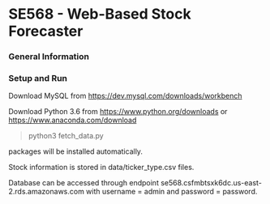 # SE568 - Web-Based Stock Forecaster

### General Information

### Setup and Run
Download MySQL from https://dev.mysql.com/downloads/workbench

Download Python 3.6 from https://www.python.org/downloads or https://www.anaconda.com/download
> python3 fetch_data.py

packages will be installed automatically.

Stock information is stored in data/ticker_type.csv files. 

Database can be accessed through endpoint se568.csfmbtsxk6dc.us-east-2.rds.amazonaws.com with username = admin and password = password.
